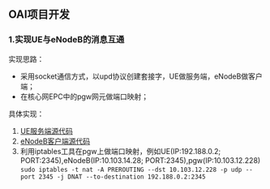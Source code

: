 ## OAI项目开发

### 1.实现UE与eNodeB的消息互通

实现思路：
- 采用socket通信方式，以upd协议创建套接字，UE做服务端，eNodeB做客户端；
- 在核心网EPC中的pgw网元做端口映射；

具体实现：

1. [UE服务端源代码](./ue_server.c)
2. [eNodeB客户端源代码](./enb_client.c)
3. 利用iptables工具在pgw上做端口映射，例如UE(IP:192.188.0.2; PORT:2345),eNodeB(IP:10.103.14.28; PORT:2345),pgw(IP:10.103.12.228)
`sudo iptables -t nat -A PREROUTING --dst 10.103.12.228 -p udp --port 2345 -j DNAT --to-destination 192.188.0.2:2345`
